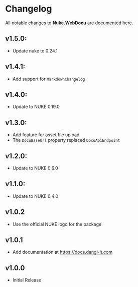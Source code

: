 # Changelog

All notable changes to **Nuke.WebDocu** are documented here.

## v1.5.0:
- Update nuke to 0.24.1

## v1.4.1:
- Add support for `MarkdownChangelog`

## v1.4.0:
- Update to NUKE 0.19.0

## v1.3.0:
- Add feature for asset file upload
- The `DocuBaseUrl` property replaced `DocuApiEndpoint`

## v1.2.0:
- Update to NUKE 0.6.0

## v1.1.0:
- Update to NUKE 0.4.0

## v1.0.2
- Use the official NUKE logo for the package

## v1.0.1
- Add documentation at https://docs.dangl-it.com

## v1.0.0
- Initial Release
